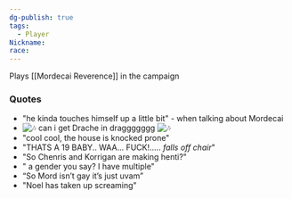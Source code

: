 ```yaml
---
dg-publish: true
tags:
  - Player
Nickname: 
race: 
---
```

Plays [[Mordecai Reverence]] in the campaign 

### Quotes
- "he kinda touches himself up a little bit" - when talking about Mordecai
- ![🎶](https://discord.com/assets/fb0d23dc5b2cb6c0.svg) can i get Drache in draggggggg ![🎶](https://discord.com/assets/fb0d23dc5b2cb6c0.svg)
- "cool cool, the house is knocked prone"
- "THATS A 19 BABY.. WAA... FUCK!..... _falls off chair_"
- "So Chenris and Korrigan are making henti?"
- " a gender you say? I have multiple"
- “So Mord isn’t gay it’s just uvam”
- "Noel has taken up screaming"
